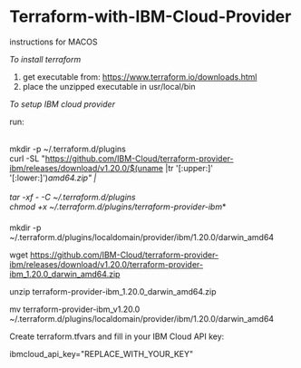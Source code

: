 # Terraform-with-IBM-Cloud-Provider

instructions for MACOS

*To install terraform*
1) get executable from: https://www.terraform.io/downloads.html
2) place the unzipped executable in usr/local/bin

*To setup IBM cloud provider*

run:  

<br/>mkdir -p ~/.terraform.d/plugins
<br/>curl -SL "https://github.com/IBM-Cloud/terraform-provider-ibm/releases/download/v1.20.0/$(uname |tr '[:upper:]' '[:lower:]')_amd64.zip" | \
<br/>tar -xf - -C ~/.terraform.d/plugins
<br/>chmod +x ~/.terraform.d/plugins/terraform-provider-ibm_*




####

mkdir -p ~/.terraform.d/plugins/localdomain/provider/ibm/1.20.0/darwin_amd64

wget https://github.com/IBM-Cloud/terraform-provider-ibm/releases/download/v1.20.0/terraform-provider-ibm_1.20.0_darwin_amd64.zip

unzip terraform-provider-ibm_1.20.0_darwin_amd64.zip

mv terraform-provider-ibm_v1.20.0 ~/.terraform.d/plugins/localdomain/provider/ibm/1.20.0/darwin_amd64

Create terraform.tfvars and fill in your IBM Cloud API key:

ibmcloud_api_key="REPLACE_WITH_YOUR_KEY"
